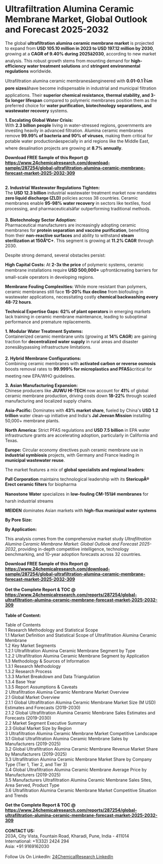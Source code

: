 <h1>Ultrafiltration Alumina Ceramic Membrane Market, Global Outlook and Forecast 2025-2032</h1><p>The global <strong>ultrafiltration alumina ceramic membrane market</strong> is projected to expand from <strong>USD 105.10 million in 2023 to USD 197.12 million by 2030</strong>, growing at a <strong>CAGR of 9.40% during 2025â2030</strong>, according to new market analysis. This robust growth stems from mounting demand for <strong>high-efficiency water treatment solutions</strong> and <strong>stringent environmental regulations</strong> worldwide.</p><p>Ultrafiltration alumina ceramic membranesâengineered with <strong>0.01-0.1 Î¼m pore sizes</strong>âhave become indispensable in industrial and municipal filtration applications. Their <strong>superior chemical resistance, thermal stability, and 3-5x longer lifespan</strong> compared to polymeric membranes position them as the preferred choice for <strong>water purification, biotechnology separations, and wastewater recovery</strong> systems.</p><p><strong>1. Escalating Global Water Crisis:</strong><br>
With <strong>2.3 billion people</strong> living in water-stressed regions, governments are investing heavily in advanced filtration. Alumina ceramic membranes remove <strong>99.99% of bacteria and 90% of viruses</strong>, making them critical for potable water productionâespecially in arid regions like the Middle East, where desalination projects are growing at <strong>8.7% annually</strong>.</p><div><b>Download FREE Sample of this Report @ 
            <a href="https://www.24chemicalresearch.com/download-sample/287254/global-ultrafiltration-alumina-ceramic-membrane-forecast-market-2025-2032-309">
            https://www.24chemicalresearch.com/download-sample/287254/global-ultrafiltration-alumina-ceramic-membrane-forecast-market-2025-2032-309</a></b></div><br><p><strong>2. Industrial Wastewater Regulations Tighten:</strong><br>
The <strong>USD 12.3 billion</strong> industrial wastewater treatment market now mandates <strong>zero liquid discharge (ZLD)</strong> policies across 38 countries. Ceramic membranes enable <strong>95-98% water recovery</strong> in sectors like textiles, food processing, and pharmaceuticalsâfar outperforming traditional methods.</p><p><strong>3. Biotechnology Sector Adoption:</strong><br>
Pharmaceutical manufacturers are increasingly adopting ceramic membranes for <strong>protein separation and vaccine purification</strong>, benefiting from their <strong>non-reactive surfaces</strong> and ability to withstand <strong>steam sterilization at 150Â°C+</strong>. This segment is growing at <strong>11.2% CAGR</strong> through 2030.</p><p>Despite strong demand, several obstacles persist:</p><p><strong>High Capital Costs:</strong> At <strong>2-3x the price</strong> of polymeric systems, ceramic membrane installations require <strong>USD 500,000+</strong> upfrontâcreating barriers for small-scale operators in developing regions.</p><p><strong>Membrane Fouling Complexities:</strong> While more resistant than polymers, ceramic membranes still face <strong>15-20% flux decline</strong> from biofouling in wastewater applications, necessitating costly <strong>chemical backwashing every 48-72 hours</strong>.</p><p><strong>Technical Expertise Gaps:</strong> <strong>62% of plant operators</strong> in emerging markets lack training in ceramic membrane maintenance, leading to suboptimal performance and premature replacements.</p><p><strong>1. Modular Water Treatment Systems:</strong><br>
Containerized ceramic membrane units (growing at <strong>14% CAGR</strong>) are gaining traction for <strong>decentralized water supply</strong> in rural areas and disaster zonesâbypassing infrastructure limitations.</p><p><strong>2. Hybrid Membrane Configurations:</strong><br>
Combining ceramic membranes with <strong>activated carbon or reverse osmosis</strong> boosts removal rates to <strong>99.999% for microplastics and PFAS</strong>âcritical for meeting new EPA/WHO guidelines.</p><p><strong>3. Asian Manufacturing Expansion:</strong><br>
Chinese producers like <strong>JIUWU HI-TECH</strong> now account for <strong>41%</strong> of global ceramic membrane production, driving costs down <strong>18-22%</strong> through scaled manufacturing and localized supply chains.</p><p><strong>Asia-Pacific:</strong> Dominates with <strong>43% market share</strong>, fueled by China's <strong>USD 1.2 trillion</strong> water clean-up initiative and India's <strong>Jal Jeevan Mission</strong> installing 50,000+ membrane plants.</p><p><strong>North America:</strong> Strict PFAS regulations and <strong>USD 7.5 billion</strong> in EPA water infrastructure grants are accelerating adoption, particularly in California and Texas.</p><p><strong>Europe:</strong> Circular economy directives push ceramic membrane use in <strong>industrial symbiosis</strong> projects, with Germany and France leading in <strong>municipal wastewater reuse</strong>.</p><p>The market features a mix of <strong>global specialists and regional leaders</strong>:</p><p><strong>Pall Corporation</strong> maintains technological leadership with its <strong>StericupÂ® Erect ceramic filters</strong> for biopharma</p><p><strong>Nanostone Water</strong> specializes in <strong>low-fouling CM-151â¢ membranes</strong> for harsh industrial streams</p><p><strong>MEIDEN</strong> dominates Asian markets with <strong>high-flux municipal water systems</strong></p><p><strong>By Pore Size:</strong></p><p><strong>By Application:</strong></p><p>This analysis comes from the comprehensive market study <em>Ultrafiltration Alumina Ceramic Membrane Market: Global Outlook and Forecast 2025-2032</em>, providing in-depth competitive intelligence, technology benchmarking, and 10-year adoption forecasts across 32 countries.</p><div><b>Download FREE Sample of this Report @ 
            <a href="https://www.24chemicalresearch.com/download-sample/287254/global-ultrafiltration-alumina-ceramic-membrane-forecast-market-2025-2032-309">
            https://www.24chemicalresearch.com/download-sample/287254/global-ultrafiltration-alumina-ceramic-membrane-forecast-market-2025-2032-309</a></b></div><br><div><b>Get the Complete Report & TOC @ 
            <a href="https://www.24chemicalresearch.com/reports/287254/global-ultrafiltration-alumina-ceramic-membrane-forecast-market-2025-2032-309">
            https://www.24chemicalresearch.com/reports/287254/global-ultrafiltration-alumina-ceramic-membrane-forecast-market-2025-2032-309</a></b></div><br>
            <b>Table of Content:</b><p>Table of Contents<br />
1 Research Methodology and Statistical Scope<br />
1.1 Market Definition and Statistical Scope of Ultrafiltration Alumina Ceramic Membrane<br />
1.2 Key Market Segments<br />
1.2.1 Ultrafiltration Alumina Ceramic Membrane Segment by Type<br />
1.2.2 Ultrafiltration Alumina Ceramic Membrane Segment by Application<br />
1.3 Methodology & Sources of Information<br />
1.3.1 Research Methodology<br />
1.3.2 Research Process<br />
1.3.3 Market Breakdown and Data Triangulation<br />
1.3.4 Base Year<br />
1.3.5 Report Assumptions & Caveats<br />
2 Ultrafiltration Alumina Ceramic Membrane Market Overview<br />
2.1 Global Market Overview<br />
2.1.1 Global Ultrafiltration Alumina Ceramic Membrane Market Size (M USD) Estimates and Forecasts (2019-2030)<br />
2.1.2 Global Ultrafiltration Alumina Ceramic Membrane Sales Estimates and Forecasts (2019-2030)<br />
2.2 Market Segment Executive Summary<br />
2.3 Global Market Size by Region<br />
3 Ultrafiltration Alumina Ceramic Membrane Market Competitive Landscape<br />
3.1 Global Ultrafiltration Alumina Ceramic Membrane Sales by Manufacturers (2019-2025)<br />
3.2 Global Ultrafiltration Alumina Ceramic Membrane Revenue Market Share by Manufacturers (2019-2025)<br />
3.3 Ultrafiltration Alumina Ceramic Membrane Market Share by Company Type (Tier 1, Tier 2, and Tier 3)<br />
3.4 Global Ultrafiltration Alumina Ceramic Membrane Average Price by Manufacturers (2019-2025)<br />
3.5 Manufacturers Ultrafiltration Alumina Ceramic Membrane Sales Sites, Area Served, Product Type<br />
3.6 Ultrafiltration Alumina Ceramic Membrane Market Competitive Situation and Trends<br />
</p><div><b>Get the Complete Report & TOC @ 
            <a href="https://www.24chemicalresearch.com/reports/287254/global-ultrafiltration-alumina-ceramic-membrane-forecast-market-2025-2032-309">
            https://www.24chemicalresearch.com/reports/287254/global-ultrafiltration-alumina-ceramic-membrane-forecast-market-2025-2032-309</a></b></div><br><b>CONTACT US:</b><br>
            203A, City Vista, Fountain Road, Kharadi, Pune, India - 411014<br>
            International: +1(332) 2424 294<br>
            Asia: +91 9169162030 <br><br>
            Follow Us On LinkedIn: <a href="https://www.linkedin.com/company/24chemicalresearch/">24ChemicalResearch LinkedIn</a>